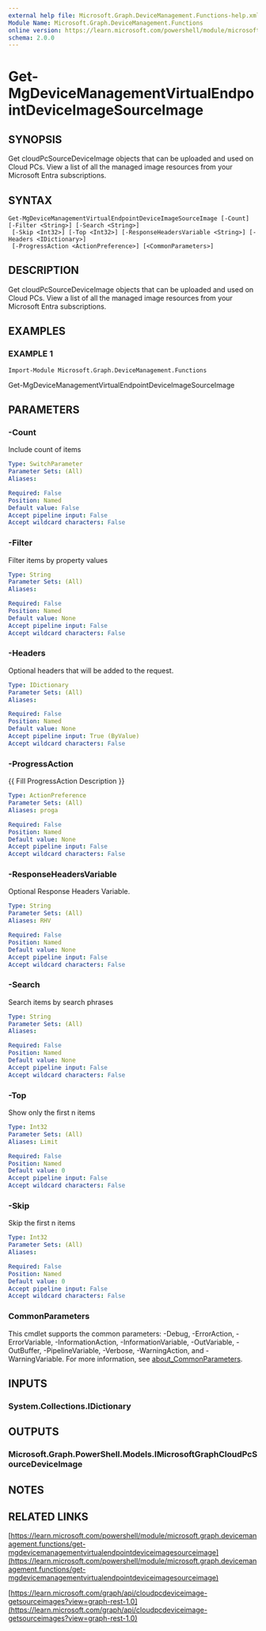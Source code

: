 ```yaml
---
external help file: Microsoft.Graph.DeviceManagement.Functions-help.xml
Module Name: Microsoft.Graph.DeviceManagement.Functions
online version: https://learn.microsoft.com/powershell/module/microsoft.graph.devicemanagement.functions/get-mgdevicemanagementvirtualendpointdeviceimagesourceimage
schema: 2.0.0
---
```


# Get-MgDeviceManagementVirtualEndpointDeviceImageSourceImage

## SYNOPSIS
Get cloudPcSourceDeviceImage objects that can be uploaded and used on Cloud PCs.
View a list of all the managed image resources from your Microsoft Entra subscriptions.

## SYNTAX

```
Get-MgDeviceManagementVirtualEndpointDeviceImageSourceImage [-Count] [-Filter <String>] [-Search <String>]
 [-Skip <Int32>] [-Top <Int32>] [-ResponseHeadersVariable <String>] [-Headers <IDictionary>]
 [-ProgressAction <ActionPreference>] [<CommonParameters>]
```

## DESCRIPTION
Get cloudPcSourceDeviceImage objects that can be uploaded and used on Cloud PCs.
View a list of all the managed image resources from your Microsoft Entra subscriptions.

## EXAMPLES

### EXAMPLE 1
```
Import-Module Microsoft.Graph.DeviceManagement.Functions
```

Get-MgDeviceManagementVirtualEndpointDeviceImageSourceImage

## PARAMETERS

### -Count
Include count of items

```yaml
Type: SwitchParameter
Parameter Sets: (All)
Aliases:

Required: False
Position: Named
Default value: False
Accept pipeline input: False
Accept wildcard characters: False
```

### -Filter
Filter items by property values

```yaml
Type: String
Parameter Sets: (All)
Aliases:

Required: False
Position: Named
Default value: None
Accept pipeline input: False
Accept wildcard characters: False
```

### -Headers
Optional headers that will be added to the request.

```yaml
Type: IDictionary
Parameter Sets: (All)
Aliases:

Required: False
Position: Named
Default value: None
Accept pipeline input: True (ByValue)
Accept wildcard characters: False
```

### -ProgressAction
{{ Fill ProgressAction Description }}

```yaml
Type: ActionPreference
Parameter Sets: (All)
Aliases: proga

Required: False
Position: Named
Default value: None
Accept pipeline input: False
Accept wildcard characters: False
```

### -ResponseHeadersVariable
Optional Response Headers Variable.

```yaml
Type: String
Parameter Sets: (All)
Aliases: RHV

Required: False
Position: Named
Default value: None
Accept pipeline input: False
Accept wildcard characters: False
```

### -Search
Search items by search phrases

```yaml
Type: String
Parameter Sets: (All)
Aliases:

Required: False
Position: Named
Default value: None
Accept pipeline input: False
Accept wildcard characters: False
```

### -Top
Show only the first n items

```yaml
Type: Int32
Parameter Sets: (All)
Aliases: Limit

Required: False
Position: Named
Default value: 0
Accept pipeline input: False
Accept wildcard characters: False
```

### -Skip
Skip the first n items

```yaml
Type: Int32
Parameter Sets: (All)
Aliases:

Required: False
Position: Named
Default value: 0
Accept pipeline input: False
Accept wildcard characters: False
```

### CommonParameters
This cmdlet supports the common parameters: -Debug, -ErrorAction, -ErrorVariable, -InformationAction, -InformationVariable, -OutVariable, -OutBuffer, -PipelineVariable, -Verbose, -WarningAction, and -WarningVariable. For more information, see [about_CommonParameters](http://go.microsoft.com/fwlink/?LinkID=113216).

## INPUTS

### System.Collections.IDictionary
## OUTPUTS

### Microsoft.Graph.PowerShell.Models.IMicrosoftGraphCloudPcSourceDeviceImage
## NOTES

## RELATED LINKS

[https://learn.microsoft.com/powershell/module/microsoft.graph.devicemanagement.functions/get-mgdevicemanagementvirtualendpointdeviceimagesourceimage](https://learn.microsoft.com/powershell/module/microsoft.graph.devicemanagement.functions/get-mgdevicemanagementvirtualendpointdeviceimagesourceimage)

[https://learn.microsoft.com/graph/api/cloudpcdeviceimage-getsourceimages?view=graph-rest-1.0](https://learn.microsoft.com/graph/api/cloudpcdeviceimage-getsourceimages?view=graph-rest-1.0)




